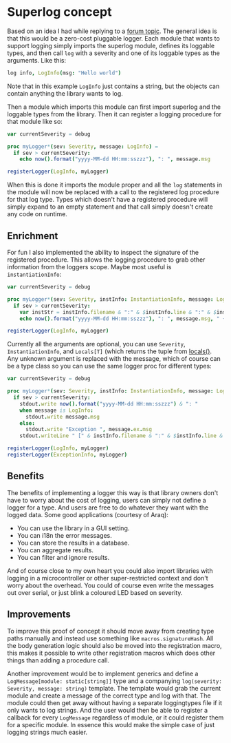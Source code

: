# Superlog concept
Based on an idea I had while replying to a [forum topic](https://forum.nim-lang.org/t/8880#58038).
The general idea is that this would be a zero-cost pluggable logger. Each
module that wants to support logging simply imports the superlog module,
defines its loggable types, and then call `log` with a severity and one of its
loggable types as the arguments. Like this:

```nim
log info, LogInfo(msg: "Hello world")
```

Note that in this example `LogInfo` just contains a string, but the objects can
contain anything the library wants to log.

Then a module which imports this module can first import superlog and the
loggable types from the library. Then it can register a logging procedure for
that module like so:

```nim
var currentSeverity = debug

proc myLogger*(sev: Severity, message: LogInfo) =
  if sev > currentSeverity:
    echo now().format("yyyy-MM-dd HH:mm:sszzz"), ": ", message.msg

registerLogger(LogInfo, myLogger)
```

When this is done it imports the module proper and all the `log` statements in
the module will now be replaced with a call to the registered log procedure for
that log type. Types which doesn't have a registered procedure will simply
expand to an empty statement and that call simply doesn't create any code on
runtime.

## Enrichment
For fun I also implemented the ability to inspect the signature of the
registered procedure. This allows the logging procedure to grab other
information from the loggers scope. Maybe most useful is `instantiationInfo`:

```nim
var currentSeverity = debug

proc myLogger*(sev: Severity, instInfo: InstantiationInfo, message: LogInfo) =
  if sev > currentSeverity:
    var instStr = instInfo.filename & ":" & $instInfo.line & ":" & $instinfo.column
    echo now().format("yyyy-MM-dd HH:mm:sszzz"), ": ", message.msg, " {", instStr, "}"

registerLogger(LogInfo, myLogger)
```

Currently all the arguments are optional, you can use `Severity`,
`InstantiationInfo`, and `Locals[T]` (which returns the tuple from [locals()](https://nim-lang.org/docs/system.html#locals).
Any unknown argument is replaced with the message, which of course can be a
type class so you can use the same logger proc for different types:

```nim
var currentSeverity = debug

proc myLogger*(sev: Severity, instInfo: InstantiationInfo, message: LogInfo or ExceptionInfo) =
  if sev > currentSeverity:
    stdout.write now().format("yyyy-MM-dd HH:mm:sszzz") & ": "
    when message is LogInfo:
      stdout.write message.msg
    else:
      stdout.write "Exception ", message.ex.msg
    stdout.writeLine " [" & instInfo.filename & ":" & $instInfo.line & ":" & $instinfo.column & "]"

registerLogger(LogInfo, myLogger)
registerLogger(ExceptionInfo, myLogger)
```

## Benefits
The benefits of implementing a logger this way is that library owners don't
have to worry about the cost of logging, users can simply not define a logger
for a type. And users are free to do whatever they want with the logged data.
Some good applications (courtesy of Araq):

- You can use the library in a GUI setting.
- You can i18n the error messages.
- You can store the results in a database.
- You can aggregate results.
- You can filter and ignore results.

And of course close to my own heart you could also import libraries with
logging in a microcontroller or other super-restricted context and don't worry
about the overhead. You could of course even write the messages out over
serial, or just blink a coloured LED based on severity.

## Improvements
To improve this proof of concept it should move away from creating type paths
manually and instead use something like `macros.signatureHash`. All the body
generation logic should also be moved into the registration macro, this makes
it possible to write other registration macros which does other things than
adding a procedure call.

Another improvement would be to implement generics and define a
`LogMessage[module: static[string]]` type and a companying
`log(severity: Severity, message: string)` template. The template would grab
the  current module and create a message of the correct type and log with that.
The module could then get away without having a separate loggingtypes file if
it only wants to log strings. And the user would then be able to register a
callback for every `LogMessage` regardless of module, or it could register them
for a specific module. In essence this would make the simple case of just
logging strings much easier.
